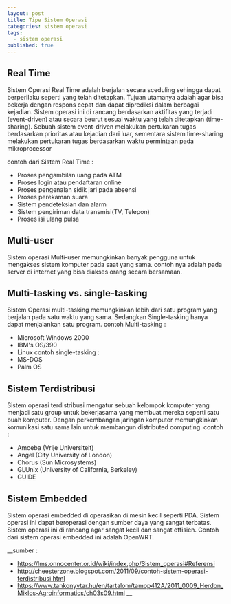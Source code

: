 ```yaml
---
layout: post
title: Tipe Sistem Operasi
categories: sistem operasi
tags:
  - sistem operasi
published: true
---
```


## Real Time  
Sistem Operasi Real Time adalah berjalan secara sceduling sehingga dapat berperilaku seperti yang telah ditetapkan. Tujuan utamanya adalah agar bisa bekerja dengan respons cepat dan dapat diprediksi dalam berbagai kejadian. Sistem operasi ini di rancang berdasarkan aktifitas yang terjadi (event-driven) atau secara beurut sesuai waktu yang telah ditetapkan (time-sharing). Sebuah sistem event-driven melakukan pertukaran tugas berdasarkan prioritas atau kejadian dari luar, sementara sistem time-sharing melakukan pertukaran tugas berdasarkan waktu permintaan pada mikroprocessor

contoh dari Sistem Real Time :  
- Proses pengambilan uang pada ATM   
- Proses login atau pendaftaran online  
- Proses pengenalan sidik jari pada absensi   
- Proses perekaman suara   
- Sistem pendeteksian dan alarm   
- Sistem pengiriman data transmisi(TV, Telepon)   
- Proses isi ulang pulsa  

## Multi-user
Sistem operasi Multi-user memungkinkan banyak pengguna untuk mengakses sistem komputer pada saat yang sama. contoh nya adalah pada server di internet yang bisa diakses orang secara bersamaan.

## Multi-tasking vs. single-tasking
Sistem Operasi multi-tasking memungkinkan lebih dari satu program yang berjalan pada satu waktu yang sama. Sedangkan Single-tasking hanya dapat menjalankan satu program.
contoh Multi-tasking :  
- Microsoft Windows 2000
- IBM's OS/390
- Linux
contoh single-tasking :  
-  MS-DOS
- Palm OS


## Sistem Terdistribusi
Sistem operasi terdistribusi mengatur sebuah kelompok komputer yang menjadi satu group untuk bekerjasama yang membuat mereka seperti satu buah komputer. Dengan perkembangan jaringan komputer memungkinkan komunikasi satu sama lain untuk membangun distributed computing.
contoh :  
- Amoeba (Vrije Universiteit)
- Angel (City University of London)
- Chorus (Sun Microsystems)
- GLUnix (University of California, Berkeley)
- GUIDE

## Sistem Embedded  
Sistem operasi embedded di operasikan di mesin kecil seperti PDA. Sistem operasi ini dapat beroperasi dengan sumber daya yang sangat terbatas. Sistem operasi ini di rancang agar sangat kecil dan sangat effisien. Contoh dari sistem operasi embedded ini adalah OpenWRT.

__sumber :  
- https://lms.onnocenter.or.id/wiki/index.php/Sistem_operasi#Referensi
- http://cheesterzone.blogspot.com/2011/09/contoh-sistem-operasi-terdistribusi.html
- https://www.tankonyvtar.hu/en/tartalom/tamop412A/2011_0009_Herdon_Miklos-Agroinformatics/ch03s09.html
__

